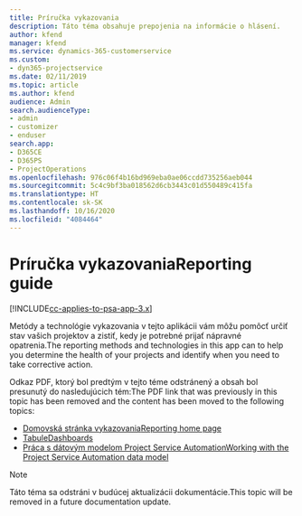 ```yaml
---
title: Príručka vykazovania
description: Táto téma obsahuje prepojenia na informácie o hlásení.
author: kfend
manager: kfend
ms.service: dynamics-365-customerservice
ms.custom:
- dyn365-projectservice
ms.date: 02/11/2019
ms.topic: article
ms.author: kfend
audience: Admin
search.audienceType:
- admin
- customizer
- enduser
search.app:
- D365CE
- D365PS
- ProjectOperations
ms.openlocfilehash: 976c06f4b16bd969eba0ae06ccdd735256aeb044
ms.sourcegitcommit: 5c4c9bf3ba018562d6cb3443c01d550489c415fa
ms.translationtype: HT
ms.contentlocale: sk-SK
ms.lasthandoff: 10/16/2020
ms.locfileid: "4084464"
---
```

# <a name="reporting-guide"></a><span data-ttu-id="5622f-103">Príručka vykazovania</span><span class="sxs-lookup"><span data-stu-id="5622f-103">Reporting guide</span></span>

[!INCLUDE[cc-applies-to-psa-app-3.x](../../includes/cc-applies-to-psa-app-3x.md)]

<span data-ttu-id="5622f-104">Metódy a technológie vykazovania v tejto aplikácii vám môžu pomôcť určiť stav vašich projektov a zistiť, kedy je potrebné prijať nápravné opatrenia.</span><span class="sxs-lookup"><span data-stu-id="5622f-104">The reporting methods and technologies in this app can to help you determine the health of your projects and identify when you need to take corrective action.</span></span> 

<span data-ttu-id="5622f-105">Odkaz PDF, ktorý bol predtým v tejto téme odstránený a obsah bol presunutý do nasledujúcich tém:</span><span class="sxs-lookup"><span data-stu-id="5622f-105">The PDF link that was previously in this topic has been removed and the content has been moved to the following topics:</span></span>

- [<span data-ttu-id="5622f-106">Domovská stránka vykazovania</span><span class="sxs-lookup"><span data-stu-id="5622f-106">Reporting home page</span></span>](../reports-reporting-dynamics-365-project-service.md)
- [<span data-ttu-id="5622f-107">Tabule</span><span class="sxs-lookup"><span data-stu-id="5622f-107">Dashboards</span></span>](../reports-dashboards.md)
- [<span data-ttu-id="5622f-108">Práca s dátovým modelom Project Service Automation</span><span class="sxs-lookup"><span data-stu-id="5622f-108">Working with the Project Service Automation data model</span></span>](../reports-working-project-service-data-model.md)

> [!NOTE]
> <span data-ttu-id="5622f-109">Táto téma sa odstráni v budúcej aktualizácii dokumentácie.</span><span class="sxs-lookup"><span data-stu-id="5622f-109">This topic will be removed in a future documentation update.</span></span> 
